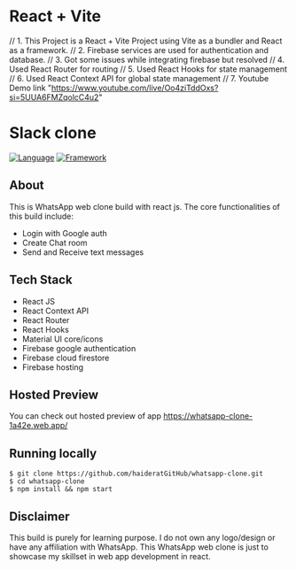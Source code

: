 # React + Vite

// 1. This Project is a React + Vite Project using Vite as a bundler and React as a framework.
// 2. Firebase services are used for authentication and database.
// 3. Got some issues while integrating firebase but resolved
// 4. Used React Router for routing
// 5. Used React Hooks for state management
// 6. Used React Context API for global state management
// 7. Youtube Demo link "https://www.youtube.com/live/Oo4ziTddOxs?si=5UUA6FMZqolcC4u2"

# Slack clone

[![Language](https://img.shields.io/badge/Language-Javascript-blue.svg?style=flat)](https://www.javascript.com/)
[![Framework](https://img.shields.io/badge/Framework-Reactjs-brightgreen.svg?style=flat)](https://reactjs.org/)


## About

This is WhatsApp web clone build with react js. The core functionalities of this build include:

- Login with Google auth
- Create Chat room
- Send and Receive text messages

## Tech Stack

- React JS
- React Context API
- React Router
- React Hooks
- Material UI core/icons
- Firebase google authentication
- Firebase cloud firestore
- Firebase hosting

## Hosted Preview

You can check out hosted preview of app https://whatsapp-clone-1a42e.web.app/

## Running locally

`$ git clone https://github.com/haideratGitHub/whatsapp-clone.git` <br/>
`$ cd whatsapp-clone` <br/>
`$ npm install && npm start` <br/>

## Disclaimer

This build is purely for learning purpose. I do not own any logo/design or have any affiliation with WhatsApp. This WhatsApp web clone is just to showcase my skillset in web app development in react.
